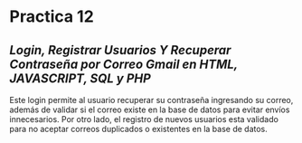 # Practica 12 
## _Login, Registrar Usuarios Y Recuperar Contraseña por Correo Gmail en HTML, JAVASCRIPT, SQL y PHP_
Este login permite al usuario recuperar su contraseña ingresando su correo, además de validar si el correo existe en la base de datos para evitar envíos innecesarios. Por otro lado, el registro de nuevos usuarios esta validado para no aceptar correos duplicados o existentes en la base de datos. 
